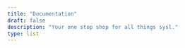 ```yaml
---
title: "Documentation"
draft: false
description: "Your one stop shop for all things sysl."
type: list
---
```

